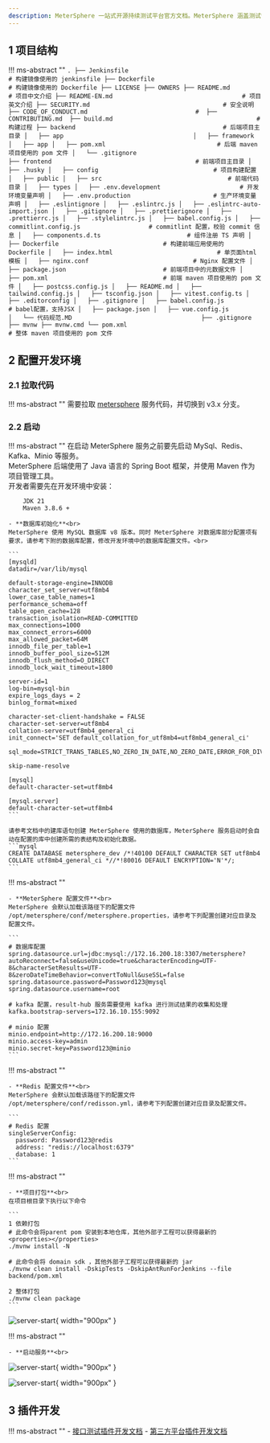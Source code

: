 ```yaml
---
description: MeterSphere 一站式开源持续测试平台官方文档。MeterSphere 涵盖测试管理、接口测试、UI 测试和性能测试等功能，全面兼容 JMeter、Selenium 等主流开源标准，有效助力开发和测试团队充分利用云弹性进行高度可 扩展的自动化测试，加速高质量的软件交付。
---
```


## 1 项目结构
!!! ms-abstract ""
    ```
    .
    ├── Jenkinsfile                                     # 构建镜像使用的 jenkinsfile
    ├── Dockerfile                                      # 构建镜像使用的 Dockerfile
    ├── LICENSE
    ├── OWNERS
    ├── README.md                                       # 项目中文介绍
    ├── README-EN.md                                    # 项目英文介绍
    ├── SECURITY.md                                     # 安全说明
    ├── CODE_OF_CONDUCT.md                              # 
    ├── CONTRIBUTING.md 
    ├── build.md                                        # 构建过程
    ├── backend                                         # 后端项目主目录
    │   ├── app                                   
    │   ├── framework
    │   ├── app
    │   ├── pom.xml                               # 后端 maven 项目使用的 pom 文件
    │   └── .gitignore                                  
    ├── frontend                                        # 前端项目主目录
    │   ├── .husky
    │   ├── config                                # 项目构建配置
    │   ├── public
    │   ├── src                                   # 前端代码目录
    │   ├── types
    │   ├── .env.development                      # 开发环境变量声明
    │   ├── .env.production                       # 生产环境变量声明
    │   ├── .eslintignore
    │   ├── .eslintrc.js
    │   ├── .eslintrc-auto-import.json
    │   ├── .gitignore
    │   ├── .prettierignore
    │   ├── .prettierrc.js
    │   ├── .stylelintrc.js
    │   ├── babel.config.js
    │   ├── commitlint.config.js                   # commitlint 配置，校验 commit 信息
    │   ├── components.d.ts                        # 组件注册 TS 声明
    │   ├── Dockerfile                             # 构建前端应用使用的 Dockerfile
    │   ├── index.html                             # 单页面html模板
    │   ├── nginx.conf                             # Nginx 配置文件
    │   ├── package.json                           # 前端项目中的元数据文件
    │   ├── pom.xml                                # 前端 maven 项目使用的 pom 文件
    │   ├── postcss.config.js
    │   ├── README.md
    │   ├── tailwind.config.js
    │   ├── tsconfig.json
    │   ├── vitest.config.ts
    │   ├── .editorconfig
    │   ├── .gitignore
    │   ├── babel.config.js                        # babel配置，支持JSX
    │   ├── package.json
    │   ├── vue.config.js                               
    │   └── 代码规范.MD                                   
    ├── .gitignore
    ├── mvnw
    ├── mvnw.cmd
    └── pom.xml                                           # 整体 maven 项目使用的 pom 文件
    ```

## 2 配置开发环境
### 2.1 拉取代码
!!! ms-abstract ""
    需要拉取 [metersphere](https://github.com/metersphere/metersphere) 服务代码，并切换到 v3.x 分支。 <br>

### 2.2 启动
!!! ms-abstract ""
    在启动 MeterSphere 服务之前要先启动 MySql、Redis、Kafka、Minio 等服务。<br>
    MeterSphere 后端使用了 Java 语言的 Spring Boot 框架，并使用 Maven 作为项目管理工具。<br>
    开发者需要先在开发环境中安装：
        
        JDK 21 
        Maven 3.8.6 +

    - **数据库初始化**<br>
    MeterSphere 使用 MySQL 数据库 v8 版本。同时 MeterSphere 对数据库部分配置项有要求，请参考下附的数据库配置，修改开发环境中的数据库配置文件。<br>
    
    ```
    [mysqld]
    datadir=/var/lib/mysql
    
    default-storage-engine=INNODB
    character_set_server=utf8mb4
    lower_case_table_names=1
    performance_schema=off
    table_open_cache=128
    transaction_isolation=READ-COMMITTED
    max_connections=1000
    max_connect_errors=6000
    max_allowed_packet=64M
    innodb_file_per_table=1
    innodb_buffer_pool_size=512M
    innodb_flush_method=O_DIRECT
    innodb_lock_wait_timeout=1800
    
    server-id=1
    log-bin=mysql-bin
    expire_logs_days = 2
    binlog_format=mixed
    
    character-set-client-handshake = FALSE
    character-set-server=utf8mb4
    collation-server=utf8mb4_general_ci
    init_connect='SET default_collation_for_utf8mb4=utf8mb4_general_ci'
    
    sql_mode=STRICT_TRANS_TABLES,NO_ZERO_IN_DATE,NO_ZERO_DATE,ERROR_FOR_DIVISION_BY_ZERO,NO_ENGINE_SUBSTITUTION
    
    skip-name-resolve
    
    [mysql]
    default-character-set=utf8mb4
    
    [mysql.server]
    default-character-set=utf8mb4
    ```
    
    请参考文档中的建库语句创建 MeterSphere 使用的数据库，MeterSphere 服务启动时会自动在配置的库中创建所需的表结构及初始化数据。
    ```mysql
    CREATE DATABASE metersphere_dev /*!40100 DEFAULT CHARACTER SET utf8mb4 COLLATE utf8mb4_general_ci *//*!80016 DEFAULT ENCRYPTION='N'*/;
    ```

!!! ms-abstract ""

    - **MeterSphere 配置文件**<br>
    MeterSphere 会默认加载该路径下的配置文件 /opt/metersphere/conf/metersphere.properties，请参考下列配置创建对应目录及配置文件。

    ```
    # 数据库配置
    spring.datasource.url=jdbc:mysql://172.16.200.18:3307/metersphere?autoReconnect=false&useUnicode=true&characterEncoding=UTF-8&characterSetResults=UTF-8&zeroDateTimeBehavior=convertToNull&useSSL=false
    spring.datasource.password=Password123@mysql
    spring.datasource.username=root

    # kafka 配置，result-hub 服务需要使用 kafka 进行测试结果的收集和处理
    kafka.bootstrap-servers=172.16.10.155:9092
    
    # minio 配置
    minio.endpoint=http://172.16.200.18:9000
    minio.access-key=admin
    minio.secret-key=Password123@minio
    ```

!!! ms-abstract ""

    - **Redis 配置文件**<br>
    MeterSphere 会默认加载该路径下的配置文件 /opt/metersphere/conf/redisson.yml，请参考下列配置创建对应目录及配置文件。

    ```
    # Redis 配置
    singleServerConfig:
      password: Password123@redis
      address: "redis://localhost:6379"
      database: 1 
    ```

!!! ms-abstract ""

    - **项目打包**<br>
    在项目根目录下执行以下命令

    ```
    1 依赖打包 
    # 此命令会将parent pom 安装到本地仓库，其他外部子工程可以获得最新的 <properties></properties>
    ./mvnw install -N

    # 此命令会将 domain sdk ，其他外部子工程可以获得最新的 jar
    ./mvnw clean install -DskipTests -DskipAntRunForJenkins --file backend/pom.xml
    
    2 整体打包
    ./mvnw clean package
    ```
![server-start](../img/dev/project_package.png){ width="900px" } 

!!! ms-abstract ""
    
    - **启动服务**<br>

![server-start](../img/dev/build-start.png){ width="900px" }

![server-start](../img/dev/satrt_success.png){ width="900px" } 

## 3 插件开发
!!! ms-abstract ""
    - [接口测试插件开发文档](https://github.com/metersphere/api-test-plugins/wiki/MeterSphere-v3-%E6%8F%92%E4%BB%B6%E5%BC%80%E5%8F%91%E6%89%8B%E5%86%8C)
    - [第三方平台插件开发文档](https://github.com/metersphere/metersphere-platform-plugin/wiki/%E6%8F%92%E4%BB%B6%E5%BC%80%E5%8F%91%E6%8C%87%E5%8D%97%E2%80%90V3)


